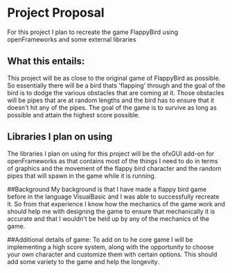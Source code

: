 # Project Proposal
For this project I plan to recreate the game FlappyBird using openFrameworks and some external libraries

## What this entails:
This project will be as close to the original game of FlappyBird as possible. So essentially there will be a bird thats 'flapping' through and the goal of the bird is to dodge the various obstacles that are coming at it. Those obstacles will be pipes that are at random lengths and the bird has to ensure that it doesn't hit any of the pipes. The goal of the game is to survive as long as possible and attain the highest score possible.

## Libraries I plan on using
The libraries I plan on using for this project will be the ofxGUI add-on for openFrameworks as that contains most of the things I need to do in terms of graphics and the movement of the flappy bird character and the random pipes that will spawn in the game while it is running.

##Background
My background is that I have made a flappy bird game before in the language VisualBasic and I was able to successfully recreate it. So from that experience I know how the mechanics of the game work and should help me with designing the game to ensure that mechanically it is accurate and that I wouldn't be held up by any of the mechanics of the game.

##Additional details of game:
To add on to he core game I will be implementing a high score system, along with the opportunity to choose your own character and customize them with certain options. This should add some variety to the game and help the longevity.
